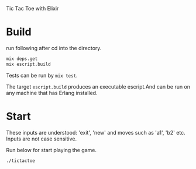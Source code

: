 Tic Tac Toe with Elixir

# Build

run following after cd into the directory.

``` bash
mix deps.get
mix escript.build
```

Tests can be run by `mix test`.

The target ```escript.build``` produces an executable escript.And can be run on any machine that has Erlang installed.

# Start

These inputs are understood: 'exit', 'new' and moves such as 'a1', 'b2' etc. Inputs are not case sensitive.

Run below for start playing the game.

``` bash
./tictactoe
```
